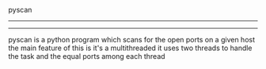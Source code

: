 pyscan
_______
_______


pyscan is a python program which scans for the open ports on a given host
the main feature of this is it's a multithreaded
it uses two threads to handle the task and the equal ports among each thread
